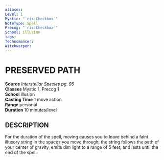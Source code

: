 ```yaml
---
aliases: 
Level: 1
Mystic: "`ris:Checkbox`"
NoteType: Spell
Precog: "`ris:Checkbox`"
School: illusion
tags: 
Technomancer: 
Witchwarper: 
---
```

# PRESERVED PATH

**Source** _Interstellar Species pg. 95_  
**Classes** Mystic 1, Precog 1  
**School** illusion  
**Casting Time** 1 move action  
**Range** personal  
**Duration** 10 minutes/level  

## DESCRIPTION

For the duration of the spell, moving causes you to leave behind a faint illusory string in the spaces you move through; the string follows the path of your center of gravity, emits dim light to a range of 5 feet, and lasts until the end of the spell.